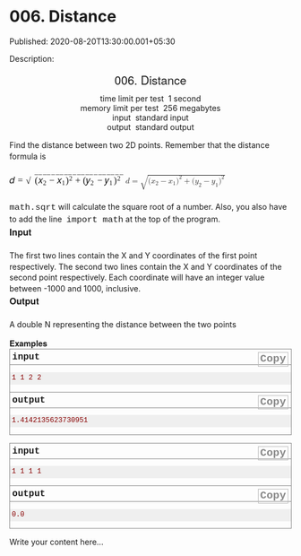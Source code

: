 # 006. Distance

Published: 2020-08-20T13:30:00.001+05:30

Description: 
      <div dir="ltr" style="text-align: left;" trbidi="on">
      <div class="header" style="margin: 0px 0px 1em; padding: 0px; text-align: center;">
      <div class="title" style="font-family: &quot;Helvetica Neue&quot;, Helvetica,
      Arial, sans-serif; font-size: 21px; margin: 0px 0px 0.5em; padding: 0px;">
      006. Distance</div>
      <div class="time-limit" style="margin: 0px auto; padding: 0px;">
      <div class="property-title" style="display: inline; margin: 0px; padding: 0px 4px 0px
      0px;">
      time limit per test</div>
      1 second</div>
      <div class="memory-limit" style="margin: 0px auto; padding: 0px;">
      <div class="property-title" style="display: inline; margin: 0px; padding: 0px 4px 0px
      0px;">
      memory limit per test</div>
      256 megabytes</div>
      <div class="input-file" style="margin: 0px auto; padding: 0px;">
      <div class="property-title" style="display: inline; margin: 0px; padding: 0px 4px 0px
      0px;">
      input</div>
      standard input</div>
      <div class="output-file" style="margin: 0px auto; padding: 0px;">
      <div class="property-title" style="display: inline; margin: 0px; padding: 0px 4px 0px
      0px;">
      output</div>
      standard output</div>
      </div>
      <div style="margin: 0px; padding: 0px;">
      <div style="font-size: 1em; line-height: 1.4em; margin-bottom: 1em !important; padding:
      0px;">
      Find the distance between two 2D points. Remember that the distance formula is<span
      class="Apple-converted-space">&nbsp;</span></div>
      <div style="font-size: 1em; line-height: 1.4em; margin-top: 1.5em; padding: 0px;">
      <span class="MathJax_Preview" style="color: inherit;"></span><span
      class="MathJax" data-mathml="&lt;math
      xmlns=&quot;http://www.w3.org/1998/Math/MathML&quot;&gt;&lt;mi&gt;d&lt;/mi&gt;&lt;mo&gt;=&lt;/mo&gt;&lt;msqrt&gt;&lt;mo
      stretchy=&quot;false&quot;&gt;(&lt;/mo&gt;&lt;msub&gt;&lt;mi&gt;x&lt;/mi&gt;&lt;mrow
      class=&quot;MJX-TeXAtom-ORD&quot;&gt;&lt;mn&gt;2&lt;/mn&gt;&lt;/mrow&gt;&lt;/msub&gt;&lt;mo&gt;&amp;#x2212;&lt;/mo&gt;&lt;msub&gt;&lt;mi&gt;x&lt;/mi&gt;&lt;mrow
      class=&quot;MJX-TeXAtom-ORD&quot;&gt;&lt;mn&gt;1&lt;/mn&gt;&lt;/mrow&gt;&lt;/msub&gt;&lt;msup&gt;&lt;mo
      stretchy=&quot;false&quot;&gt;)&lt;/mo&gt;&lt;mn&gt;2&lt;/mn&gt;&lt;/msup&gt;&lt;mo&gt;+&lt;/mo&gt;&lt;mo
      stretchy=&quot;false&quot;&gt;(&lt;/mo&gt;&lt;msub&gt;&lt;mi&gt;y&lt;/mi&gt;&lt;mrow
      class=&quot;MJX-TeXAtom-ORD&quot;&gt;&lt;mn&gt;2&lt;/mn&gt;&lt;/mrow&gt;&lt;/msub&gt;&lt;mo&gt;&amp;#x2212;&lt;/mo&gt;&lt;msub&gt;&lt;mi&gt;y&lt;/mi&gt;&lt;mrow
      class=&quot;MJX-TeXAtom-ORD&quot;&gt;&lt;mn&gt;1&lt;/mn&gt;&lt;/mrow&gt;&lt;/msub&gt;&lt;msup&gt;&lt;mo
      stretchy=&quot;false&quot;&gt;)&lt;/mo&gt;&lt;mn&gt;2&lt;/mn&gt;&lt;/msup&gt;&lt;/msqrt&gt;&lt;/math&gt;"
      id="MathJax-Element-1-Frame" role="presentation" style="border: 0px; direction: ltr; display:
      inline; float: none; font-size: 14px; line-height: normal; margin: 0px; max-height: none;
      max-width: none; min-height: 0px; min-width: 0px; overflow-wrap: normal; padding: 0px;
      position: relative; white-space: nowrap; word-spacing: normal;" tabindex="0"><nobr
      aria-hidden="true" style="border: 0px; line-height: normal; margin: 0px; max-height: 5000em;
      max-width: 5000em; min-height: 0px; min-width: 0px; padding: 0px; transition: none 0s ease 0s;
      vertical-align: 0px;"><span class="math" id="MathJax-Span-1" style="border: 0px;
      box-sizing: content-box; display: inline-block; line-height: normal; margin: 0px; padding:
      0px; position: static; transition: none 0s ease 0s; vertical-align: 0px; width:
      14.824em;"><span style="border: 0px; box-sizing: content-box; display: inline-block;
      font-size: 16.8px; height: 0px; line-height: normal; margin: 0px; padding: 0px; position:
      relative; transition: none 0s ease 0s; vertical-align: 0px; width: 12.324em;"><span
      style="border: 0px; box-sizing: content-box; clip: rect(1.491em, 1012.32em, 3.039em,
      -999.997em); left: 0em; line-height: normal; margin: 0px; padding: 0px; position: absolute;
      top: -2.557em; transition: none 0s ease 0s; vertical-align: 0px;"><span class="mrow"
      id="MathJax-Span-2" style="border: 0px; box-sizing: content-box; display: inline; line-height:
      normal; margin: 0px; padding: 0px; position: static; transition: none 0s ease 0s;
      vertical-align: 0px;"><span class="mi" id="MathJax-Span-3" style="border: 0px;
      box-sizing: content-box; display: inline; font-family: STIXGeneral-Italic; line-height:
      normal; margin: 0px; padding: 0px; position: static; transition: none 0s ease 0s;
      vertical-align: 0px;">𝑑</span><span class="mo" id="MathJax-Span-4" style="border:
      0px; box-sizing: content-box; display: inline; font-family: STIXGeneral-Regular; line-height:
      normal; margin: 0px; padding: 0px 0px 0px 0.301em; position: static; transition: none 0s ease
      0s; vertical-align: 0px;">=</span><span class="msqrt" id="MathJax-Span-5"
      style="border: 0px; box-sizing: content-box; display: inline; line-height: normal; margin:
      0px; padding: 0px 0px 0px 0.301em; position: static; transition: none 0s ease 0s;
      vertical-align: 0px;"><span style="border: 0px; box-sizing: content-box; display:
      inline-block; height: 0px; line-height: normal; margin: 0px; padding: 0px; position: relative;
      transition: none 0s ease 0s; vertical-align: 0px; width: 10.479em;"><span style="border:
      0px; box-sizing: content-box; clip: rect(3.039em, 1009.53em, 4.348em, -999.997em); left:
      0.955em; line-height: normal; margin: 0px; padding: 0px; position: absolute; top: -3.985em;
      transition: none 0s ease 0s; vertical-align: 0px;"><span class="mrow"
      id="MathJax-Span-6" style="border: 0px; box-sizing: content-box; display: inline; line-height:
      normal; margin: 0px; padding: 0px; position: static; transition: none 0s ease 0s;
      vertical-align: 0px;"><span class="mo" id="MathJax-Span-7" style="border: 0px;
      box-sizing: content-box; display: inline; font-family: STIXGeneral-Regular; line-height:
      normal; margin: 0px; padding: 0px; position: static; transition: none 0s ease 0s;
      vertical-align: 0px;">(</span><span class="msubsup" id="MathJax-Span-8"
      style="border: 0px; box-sizing: content-box; display: inline; line-height: normal; margin:
      0px; padding: 0px; position: static; transition: none 0s ease 0s; vertical-align:
      0px;"><span style="border: 0px; box-sizing: content-box; display: inline-block; height:
      0px; line-height: normal; margin: 0px; padding: 0px; position: relative; transition: none 0s
      ease 0s; vertical-align: 0px; width: 0.955em;"><span style="border: 0px; box-sizing:
      content-box; clip: rect(3.396em, 1000.54em, 4.17em, -999.997em); left: 0em; line-height:
      normal; margin: 0px; padding: 0px; position: absolute; top: -3.985em; transition: none 0s ease
      0s; vertical-align: 0px;"><span class="mi" id="MathJax-Span-9" style="border: 0px;
      box-sizing: content-box; display: inline; font-family: STIXGeneral-Italic; line-height:
      normal; margin: 0px; padding: 0px; position: static; transition: none 0s ease 0s;
      vertical-align: 0px;">𝑥</span><span style="border: 0px; box-sizing: content-box;
      display: inline-block; height: 3.991em; line-height: normal; margin: 0px; padding: 0px;
      position: static; transition: none 0s ease 0s; vertical-align: 0px; width:
      0px;"></span></span><span style="border: 0px; box-sizing: content-box; left:
      0.539em; line-height: normal; margin: 0px; padding: 0px; position: absolute; top: -3.807em;
      transition: none 0s ease 0s; vertical-align: 0px;"><span class="texatom"
      id="MathJax-Span-10" style="border: 0px; box-sizing: content-box; display: inline;
      line-height: normal; margin: 0px; padding: 0px; position: static; transition: none 0s ease 0s;
      vertical-align: 0px;"><span class="mrow" id="MathJax-Span-11" style="border: 0px;
      box-sizing: content-box; display: inline; line-height: normal; margin: 0px; padding: 0px;
      position: static; transition: none 0s ease 0s; vertical-align: 0px;"><span class="mn"
      id="MathJax-Span-12" style="border: 0px; box-sizing: content-box; display: inline;
      font-family: STIXGeneral-Regular; font-size: 11.8776px; line-height: normal; margin: 0px;
      padding: 0px; position: static; transition: none 0s ease 0s; vertical-align:
      0px;">2</span></span></span><span style="border: 0px; box-sizing:
      content-box; display: inline-block; height: 3.991em; line-height: normal; margin: 0px;
      padding: 0px; position: static; transition: none 0s ease 0s; vertical-align: 0px; width:
      0px;"></span></span></span></span><span class="mo"
      id="MathJax-Span-13" style="border: 0px; box-sizing: content-box; display: inline;
      font-family: STIXGeneral-Regular; line-height: normal; margin: 0px; padding: 0px 0px 0px
      0.241em; position: static; transition: none 0s ease 0s; vertical-align:
      0px;">−</span><span class="msubsup" id="MathJax-Span-14" style="border: 0px;
      box-sizing: content-box; display: inline; line-height: normal; margin: 0px; padding: 0px 0px
      0px 0.241em; position: static; transition: none 0s ease 0s; vertical-align: 0px;"><span
      style="border: 0px; box-sizing: content-box; display: inline-block; height: 0px; line-height:
      normal; margin: 0px; padding: 0px; position: relative; transition: none 0s ease 0s;
      vertical-align: 0px; width: 0.955em;"><span style="border: 0px; box-sizing: content-box;
      clip: rect(3.396em, 1000.54em, 4.17em, -999.997em); left: 0em; line-height: normal; margin:
      0px; padding: 0px; position: absolute; top: -3.985em; transition: none 0s ease 0s;
      vertical-align: 0px;"><span class="mi" id="MathJax-Span-15" style="border: 0px;
      box-sizing: content-box; display: inline; font-family: STIXGeneral-Italic; line-height:
      normal; margin: 0px; padding: 0px; position: static; transition: none 0s ease 0s;
      vertical-align: 0px;">𝑥</span><span style="border: 0px; box-sizing: content-box;
      display: inline-block; height: 3.991em; line-height: normal; margin: 0px; padding: 0px;
      position: static; transition: none 0s ease 0s; vertical-align: 0px; width:
      0px;"></span></span><span style="border: 0px; box-sizing: content-box; left:
      0.539em; line-height: normal; margin: 0px; padding: 0px; position: absolute; top: -3.807em;
      transition: none 0s ease 0s; vertical-align: 0px;"><span class="texatom"
      id="MathJax-Span-16" style="border: 0px; box-sizing: content-box; display: inline;
      line-height: normal; margin: 0px; padding: 0px; position: static; transition: none 0s ease 0s;
      vertical-align: 0px;"><span class="mrow" id="MathJax-Span-17" style="border: 0px;
      box-sizing: content-box; display: inline; line-height: normal; margin: 0px; padding: 0px;
      position: static; transition: none 0s ease 0s; vertical-align: 0px;"><span class="mn"
      id="MathJax-Span-18" style="border: 0px; box-sizing: content-box; display: inline;
      font-family: STIXGeneral-Regular; font-size: 11.8776px; line-height: normal; margin: 0px;
      padding: 0px; position: static; transition: none 0s ease 0s; vertical-align:
      0px;">1</span></span></span><span style="border: 0px; box-sizing:
      content-box; display: inline-block; height: 3.991em; line-height: normal; margin: 0px;
      padding: 0px; position: static; transition: none 0s ease 0s; vertical-align: 0px; width:
      0px;"></span></span></span></span><span class="msubsup"
      id="MathJax-Span-19" style="border: 0px; box-sizing: content-box; display: inline;
      line-height: normal; margin: 0px; padding: 0px; position: static; transition: none 0s ease 0s;
      vertical-align: 0px;"><span style="border: 0px; box-sizing: content-box; display:
      inline-block; height: 0px; line-height: normal; margin: 0px; padding: 0px; position: relative;
      transition: none 0s ease 0s; vertical-align: 0px; width: 0.777em;"><span style="border:
      0px; box-sizing: content-box; clip: rect(3.158em, 1000.3em, 4.348em, -999.997em); left: 0em;
      line-height: normal; margin: 0px; padding: 0px; position: absolute; top: -3.985em; transition:
      none 0s ease 0s; vertical-align: 0px;"><span class="mo" id="MathJax-Span-20"
      style="border: 0px; box-sizing: content-box; display: inline; font-family:
      STIXGeneral-Regular; line-height: normal; margin: 0px; padding: 0px; position: static;
      transition: none 0s ease 0s; vertical-align: 0px;">)</span><span style="border:
      0px; box-sizing: content-box; display: inline-block; height: 3.991em; line-height: normal;
      margin: 0px; padding: 0px; position: static; transition: none 0s ease 0s; vertical-align: 0px;
      width: 0px;"></span></span><span style="border: 0px; box-sizing:
      content-box; left: 0.36em; line-height: normal; margin: 0px; padding: 0px; position: absolute;
      top: -4.283em; transition: none 0s ease 0s; vertical-align: 0px;"><span class="mn"
      id="MathJax-Span-21" style="border: 0px; box-sizing: content-box; display: inline;
      font-family: STIXGeneral-Regular; font-size: 11.8776px; line-height: normal; margin: 0px;
      padding: 0px; position: static; transition: none 0s ease 0s; vertical-align:
      0px;">2</span><span style="border: 0px; box-sizing: content-box; display:
      inline-block; height: 3.991em; line-height: normal; margin: 0px; padding: 0px; position:
      static; transition: none 0s ease 0s; vertical-align: 0px; width:
      0px;"></span></span></span></span><span class="mo"
      id="MathJax-Span-22" style="border: 0px; box-sizing: content-box; display: inline;
      font-family: STIXGeneral-Regular; line-height: normal; margin: 0px; padding: 0px 0px 0px
      0.241em; position: static; transition: none 0s ease 0s; vertical-align:
      0px;">+</span><span class="mo" id="MathJax-Span-23" style="border: 0px;
      box-sizing: content-box; display: inline; font-family: STIXGeneral-Regular; line-height:
      normal; margin: 0px; padding: 0px 0px 0px 0.241em; position: static; transition: none 0s ease
      0s; vertical-align: 0px;">(</span><span class="msubsup" id="MathJax-Span-24"
      style="border: 0px; box-sizing: content-box; display: inline; line-height: normal; margin:
      0px; padding: 0px; position: static; transition: none 0s ease 0s; vertical-align:
      0px;"><span style="border: 0px; box-sizing: content-box; display: inline-block; height:
      0px; line-height: normal; margin: 0px; padding: 0px; position: relative; transition: none 0s
      ease 0s; vertical-align: 0px; width: 0.955em;"><span style="border: 0px; box-sizing:
      content-box; clip: rect(3.396em, 1000.48em, 4.348em, -999.997em); left: 0em; line-height:
      normal; margin: 0px; padding: 0px; position: absolute; top: -3.985em; transition: none 0s ease
      0s; vertical-align: 0px;"><span class="mi" id="MathJax-Span-25" style="border: 0px;
      box-sizing: content-box; display: inline; font-family: STIXGeneral-Italic; line-height:
      normal; margin: 0px; padding: 0px; position: static; transition: none 0s ease 0s;
      vertical-align: 0px;">𝑦</span><span style="border: 0px; box-sizing: content-box;
      display: inline-block; height: 3.991em; line-height: normal; margin: 0px; padding: 0px;
      position: static; transition: none 0s ease 0s; vertical-align: 0px; width:
      0px;"></span></span><span style="border: 0px; box-sizing: content-box; left:
      0.479em; line-height: normal; margin: 0px; padding: 0px; position: absolute; top: -3.807em;
      transition: none 0s ease 0s; vertical-align: 0px;"><span class="texatom"
      id="MathJax-Span-26" style="border: 0px; box-sizing: content-box; display: inline;
      line-height: normal; margin: 0px; padding: 0px; position: static; transition: none 0s ease 0s;
      vertical-align: 0px;"><span class="mrow" id="MathJax-Span-27" style="border: 0px;
      box-sizing: content-box; display: inline; line-height: normal; margin: 0px; padding: 0px;
      position: static; transition: none 0s ease 0s; vertical-align: 0px;"><span class="mn"
      id="MathJax-Span-28" style="border: 0px; box-sizing: content-box; display: inline;
      font-family: STIXGeneral-Regular; font-size: 11.8776px; line-height: normal; margin: 0px;
      padding: 0px; position: static; transition: none 0s ease 0s; vertical-align:
      0px;">2</span></span></span><span style="border: 0px; box-sizing:
      content-box; display: inline-block; height: 3.991em; line-height: normal; margin: 0px;
      padding: 0px; position: static; transition: none 0s ease 0s; vertical-align: 0px; width:
      0px;"></span></span></span></span><span class="mo"
      id="MathJax-Span-29" style="border: 0px; box-sizing: content-box; display: inline;
      font-family: STIXGeneral-Regular; line-height: normal; margin: 0px; padding: 0px 0px 0px
      0.241em; position: static; transition: none 0s ease 0s; vertical-align:
      0px;">−</span><span class="msubsup" id="MathJax-Span-30" style="border: 0px;
      box-sizing: content-box; display: inline; line-height: normal; margin: 0px; padding: 0px 0px
      0px 0.241em; position: static; transition: none 0s ease 0s; vertical-align: 0px;"><span
      style="border: 0px; box-sizing: content-box; display: inline-block; height: 0px; line-height:
      normal; margin: 0px; padding: 0px; position: relative; transition: none 0s ease 0s;
      vertical-align: 0px; width: 0.955em;"><span style="border: 0px; box-sizing: content-box;
      clip: rect(3.396em, 1000.48em, 4.348em, -999.997em); left: 0em; line-height: normal; margin:
      0px; padding: 0px; position: absolute; top: -3.985em; transition: none 0s ease 0s;
      vertical-align: 0px;"><span class="mi" id="MathJax-Span-31" style="border: 0px;
      box-sizing: content-box; display: inline; font-family: STIXGeneral-Italic; line-height:
      normal; margin: 0px; padding: 0px; position: static; transition: none 0s ease 0s;
      vertical-align: 0px;">𝑦</span><span style="border: 0px; box-sizing: content-box;
      display: inline-block; height: 3.991em; line-height: normal; margin: 0px; padding: 0px;
      position: static; transition: none 0s ease 0s; vertical-align: 0px; width:
      0px;"></span></span><span style="border: 0px; box-sizing: content-box; left:
      0.479em; line-height: normal; margin: 0px; padding: 0px; position: absolute; top: -3.807em;
      transition: none 0s ease 0s; vertical-align: 0px;"><span class="texatom"
      id="MathJax-Span-32" style="border: 0px; box-sizing: content-box; display: inline;
      line-height: normal; margin: 0px; padding: 0px; position: static; transition: none 0s ease 0s;
      vertical-align: 0px;"><span class="mrow" id="MathJax-Span-33" style="border: 0px;
      box-sizing: content-box; display: inline; line-height: normal; margin: 0px; padding: 0px;
      position: static; transition: none 0s ease 0s; vertical-align: 0px;"><span class="mn"
      id="MathJax-Span-34" style="border: 0px; box-sizing: content-box; display: inline;
      font-family: STIXGeneral-Regular; font-size: 11.8776px; line-height: normal; margin: 0px;
      padding: 0px; position: static; transition: none 0s ease 0s; vertical-align:
      0px;">1</span></span></span><span style="border: 0px; box-sizing:
      content-box; display: inline-block; height: 3.991em; line-height: normal; margin: 0px;
      padding: 0px; position: static; transition: none 0s ease 0s; vertical-align: 0px; width:
      0px;"></span></span></span></span><span class="msubsup"
      id="MathJax-Span-35" style="border: 0px; box-sizing: content-box; display: inline;
      line-height: normal; margin: 0px; padding: 0px; position: static; transition: none 0s ease 0s;
      vertical-align: 0px;"><span style="border: 0px; box-sizing: content-box; display:
      inline-block; height: 0px; line-height: normal; margin: 0px; padding: 0px; position: relative;
      transition: none 0s ease 0s; vertical-align: 0px; width: 0.777em;"><span style="border:
      0px; box-sizing: content-box; clip: rect(3.158em, 1000.3em, 4.348em, -999.997em); left: 0em;
      line-height: normal; margin: 0px; padding: 0px; position: absolute; top: -3.985em; transition:
      none 0s ease 0s; vertical-align: 0px;"><span class="mo" id="MathJax-Span-36"
      style="border: 0px; box-sizing: content-box; display: inline; font-family:
      STIXGeneral-Regular; line-height: normal; margin: 0px; padding: 0px; position: static;
      transition: none 0s ease 0s; vertical-align: 0px;">)</span><span style="border:
      0px; box-sizing: content-box; display: inline-block; height: 3.991em; line-height: normal;
      margin: 0px; padding: 0px; position: static; transition: none 0s ease 0s; vertical-align: 0px;
      width: 0px;"></span></span><span style="border: 0px; box-sizing:
      content-box; left: 0.36em; line-height: normal; margin: 0px; padding: 0px; position: absolute;
      top: -4.283em; transition: none 0s ease 0s; vertical-align: 0px;"><span class="mn"
      id="MathJax-Span-37" style="border: 0px; box-sizing: content-box; display: inline;
      font-family: STIXGeneral-Regular; font-size: 11.8776px; line-height: normal; margin: 0px;
      padding: 0px; position: static; transition: none 0s ease 0s; vertical-align:
      0px;">2</span><span style="border: 0px; box-sizing: content-box; display:
      inline-block; height: 3.991em; line-height: normal; margin: 0px; padding: 0px; position:
      static; transition: none 0s ease 0s; vertical-align: 0px; width:
      0px;"></span></span></span></span></span><span
      style="border: 0px; box-sizing: content-box; display: inline-block; height: 3.991em;
      line-height: normal; margin: 0px; padding: 0px; position: static; transition: none 0s ease 0s;
      vertical-align: 0px; width: 0px;"></span></span><span style="border: 0px;
      box-sizing: content-box; clip: rect(2.979em, 1009.53em, 3.396em, -999.997em); left: 0.955em;
      line-height: normal; margin: 0px; padding: 0px; position: absolute; top: -4.104em; transition:
      none 0s ease 0s; vertical-align: 0px;"><span style="border: 0px; box-sizing:
      content-box; display: inline-block; height: 0px; line-height: normal; margin: 0px; padding:
      0px; position: relative; transition: none 0s ease 0s; vertical-align: 0px; width:
      9.527em;"><span style="border: 0px; box-sizing: content-box; font-family:
      STIXGeneral-Regular; left: 0em; line-height: normal; margin: 0px; padding: 0px; position:
      absolute; top: -3.985em; transition: none 0s ease 0s; vertical-align: 0px;">‾<span
      style="border: 0px; box-sizing: content-box; display: inline-block; height: 3.991em;
      line-height: normal; margin: 0px; padding: 0px; position: static; transition: none 0s ease 0s;
      vertical-align: 0px; width: 0px;"></span></span><span style="border: 0px;
      box-sizing: content-box; font-family: STIXGeneral-Regular; left: 9.051em; line-height: normal;
      margin: 0px; padding: 0px; position: absolute; top: -3.985em; transition: none 0s ease 0s;
      vertical-align: 0px;">‾<span style="border: 0px; box-sizing: content-box; display:
      inline-block; height: 3.991em; line-height: normal; margin: 0px; padding: 0px; position:
      static; transition: none 0s ease 0s; vertical-align: 0px; width:
      0px;"></span></span><span style="border: 0px; box-sizing: content-box;
      font-family: STIXGeneral-Regular; left: 0.42em; line-height: normal; margin: 0px; padding:
      0px; position: absolute; top: -3.985em; transition: none 0s ease 0s; vertical-align:
      0px;">‾<span style="border: 0px; box-sizing: content-box; display: inline-block; height:
      3.991em; line-height: normal; margin: 0px; padding: 0px; position: static; transition: none 0s
      ease 0s; vertical-align: 0px; width: 0px;"></span></span><span
      style="border: 0px; box-sizing: content-box; font-family: STIXGeneral-Regular; left: 0.896em;
      line-height: normal; margin: 0px; padding: 0px; position: absolute; top: -3.985em; transition:
      none 0s ease 0s; vertical-align: 0px;">‾<span style="border: 0px; box-sizing:
      content-box; display: inline-block; height: 3.991em; line-height: normal; margin: 0px;
      padding: 0px; position: static; transition: none 0s ease 0s; vertical-align: 0px; width:
      0px;"></span></span><span style="border: 0px; box-sizing: content-box;
      font-family: STIXGeneral-Regular; left: 1.313em; line-height: normal; margin: 0px; padding:
      0px; position: absolute; top: -3.985em; transition: none 0s ease 0s; vertical-align:
      0px;">‾<span style="border: 0px; box-sizing: content-box; display: inline-block; height:
      3.991em; line-height: normal; margin: 0px; padding: 0px; position: static; transition: none 0s
      ease 0s; vertical-align: 0px; width: 0px;"></span></span><span
      style="border: 0px; box-sizing: content-box; font-family: STIXGeneral-Regular; left: 1.789em;
      line-height: normal; margin: 0px; padding: 0px; position: absolute; top: -3.985em; transition:
      none 0s ease 0s; vertical-align: 0px;">‾<span style="border: 0px; box-sizing:
      content-box; display: inline-block; height: 3.991em; line-height: normal; margin: 0px;
      padding: 0px; position: static; transition: none 0s ease 0s; vertical-align: 0px; width:
      0px;"></span></span><span style="border: 0px; box-sizing: content-box;
      font-family: STIXGeneral-Regular; left: 2.265em; line-height: normal; margin: 0px; padding:
      0px; position: absolute; top: -3.985em; transition: none 0s ease 0s; vertical-align:
      0px;">‾<span style="border: 0px; box-sizing: content-box; display: inline-block; height:
      3.991em; line-height: normal; margin: 0px; padding: 0px; position: static; transition: none 0s
      ease 0s; vertical-align: 0px; width: 0px;"></span></span><span
      style="border: 0px; box-sizing: content-box; font-family: STIXGeneral-Regular; left: 2.682em;
      line-height: normal; margin: 0px; padding: 0px; position: absolute; top: -3.985em; transition:
      none 0s ease 0s; vertical-align: 0px;">‾<span style="border: 0px; box-sizing:
      content-box; display: inline-block; height: 3.991em; line-height: normal; margin: 0px;
      padding: 0px; position: static; transition: none 0s ease 0s; vertical-align: 0px; width:
      0px;"></span></span><span style="border: 0px; box-sizing: content-box;
      font-family: STIXGeneral-Regular; left: 3.158em; line-height: normal; margin: 0px; padding:
      0px; position: absolute; top: -3.985em; transition: none 0s ease 0s; vertical-align:
      0px;">‾<span style="border: 0px; box-sizing: content-box; display: inline-block; height:
      3.991em; line-height: normal; margin: 0px; padding: 0px; position: static; transition: none 0s
      ease 0s; vertical-align: 0px; width: 0px;"></span></span><span
      style="border: 0px; box-sizing: content-box; font-family: STIXGeneral-Regular; left: 3.574em;
      line-height: normal; margin: 0px; padding: 0px; position: absolute; top: -3.985em; transition:
      none 0s ease 0s; vertical-align: 0px;">‾<span style="border: 0px; box-sizing:
      content-box; display: inline-block; height: 3.991em; line-height: normal; margin: 0px;
      padding: 0px; position: static; transition: none 0s ease 0s; vertical-align: 0px; width:
      0px;"></span></span><span style="border: 0px; box-sizing: content-box;
      font-family: STIXGeneral-Regular; left: 4.051em; line-height: normal; margin: 0px; padding:
      0px; position: absolute; top: -3.985em; transition: none 0s ease 0s; vertical-align:
      0px;">‾<span style="border: 0px; box-sizing: content-box; display: inline-block; height:
      3.991em; line-height: normal; margin: 0px; padding: 0px; position: static; transition: none 0s
      ease 0s; vertical-align: 0px; width: 0px;"></span></span><span
      style="border: 0px; box-sizing: content-box; font-family: STIXGeneral-Regular; left: 4.527em;
      line-height: normal; margin: 0px; padding: 0px; position: absolute; top: -3.985em; transition:
      none 0s ease 0s; vertical-align: 0px;">‾<span style="border: 0px; box-sizing:
      content-box; display: inline-block; height: 3.991em; line-height: normal; margin: 0px;
      padding: 0px; position: static; transition: none 0s ease 0s; vertical-align: 0px; width:
      0px;"></span></span><span style="border: 0px; box-sizing: content-box;
      font-family: STIXGeneral-Regular; left: 4.943em; line-height: normal; margin: 0px; padding:
      0px; position: absolute; top: -3.985em; transition: none 0s ease 0s; vertical-align:
      0px;">‾<span style="border: 0px; box-sizing: content-box; display: inline-block; height:
      3.991em; line-height: normal; margin: 0px; padding: 0px; position: static; transition: none 0s
      ease 0s; vertical-align: 0px; width: 0px;"></span></span><span
      style="border: 0px; box-sizing: content-box; font-family: STIXGeneral-Regular; left: 5.42em;
      line-height: normal; margin: 0px; padding: 0px; position: absolute; top: -3.985em; transition:
      none 0s ease 0s; vertical-align: 0px;">‾<span style="border: 0px; box-sizing:
      content-box; display: inline-block; height: 3.991em; line-height: normal; margin: 0px;
      padding: 0px; position: static; transition: none 0s ease 0s; vertical-align: 0px; width:
      0px;"></span></span><span style="border: 0px; box-sizing: content-box;
      font-family: STIXGeneral-Regular; left: 5.836em; line-height: normal; margin: 0px; padding:
      0px; position: absolute; top: -3.985em; transition: none 0s ease 0s; vertical-align:
      0px;">‾<span style="border: 0px; box-sizing: content-box; display: inline-block; height:
      3.991em; line-height: normal; margin: 0px; padding: 0px; position: static; transition: none 0s
      ease 0s; vertical-align: 0px; width: 0px;"></span></span><span
      style="border: 0px; box-sizing: content-box; font-family: STIXGeneral-Regular; left: 6.313em;
      line-height: normal; margin: 0px; padding: 0px; position: absolute; top: -3.985em; transition:
      none 0s ease 0s; vertical-align: 0px;">‾<span style="border: 0px; box-sizing:
      content-box; display: inline-block; height: 3.991em; line-height: normal; margin: 0px;
      padding: 0px; position: static; transition: none 0s ease 0s; vertical-align: 0px; width:
      0px;"></span></span><span style="border: 0px; box-sizing: content-box;
      font-family: STIXGeneral-Regular; left: 6.789em; line-height: normal; margin: 0px; padding:
      0px; position: absolute; top: -3.985em; transition: none 0s ease 0s; vertical-align:
      0px;">‾<span style="border: 0px; box-sizing: content-box; display: inline-block; height:
      3.991em; line-height: normal; margin: 0px; padding: 0px; position: static; transition: none 0s
      ease 0s; vertical-align: 0px; width: 0px;"></span></span><span
      style="border: 0px; box-sizing: content-box; font-family: STIXGeneral-Regular; left: 7.205em;
      line-height: normal; margin: 0px; padding: 0px; position: absolute; top: -3.985em; transition:
      none 0s ease 0s; vertical-align: 0px;">‾<span style="border: 0px; box-sizing:
      content-box; display: inline-block; height: 3.991em; line-height: normal; margin: 0px;
      padding: 0px; position: static; transition: none 0s ease 0s; vertical-align: 0px; width:
      0px;"></span></span><span style="border: 0px; box-sizing: content-box;
      font-family: STIXGeneral-Regular; left: 7.682em; line-height: normal; margin: 0px; padding:
      0px; position: absolute; top: -3.985em; transition: none 0s ease 0s; vertical-align:
      0px;">‾<span style="border: 0px; box-sizing: content-box; display: inline-block; height:
      3.991em; line-height: normal; margin: 0px; padding: 0px; position: static; transition: none 0s
      ease 0s; vertical-align: 0px; width: 0px;"></span></span><span
      style="border: 0px; box-sizing: content-box; font-family: STIXGeneral-Regular; left: 8.098em;
      line-height: normal; margin: 0px; padding: 0px; position: absolute; top: -3.985em; transition:
      none 0s ease 0s; vertical-align: 0px;">‾<span style="border: 0px; box-sizing:
      content-box; display: inline-block; height: 3.991em; line-height: normal; margin: 0px;
      padding: 0px; position: static; transition: none 0s ease 0s; vertical-align: 0px; width:
      0px;"></span></span><span style="border: 0px; box-sizing: content-box;
      font-family: STIXGeneral-Regular; left: 8.574em; line-height: normal; margin: 0px; padding:
      0px; position: absolute; top: -3.985em; transition: none 0s ease 0s; vertical-align:
      0px;">‾<span style="border: 0px; box-sizing: content-box; display: inline-block; height:
      3.991em; line-height: normal; margin: 0px; padding: 0px; position: static; transition: none 0s
      ease 0s; vertical-align: 0px; width: 0px;"></span></span></span><span
      style="border: 0px; box-sizing: content-box; display: inline-block; height: 3.991em;
      line-height: normal; margin: 0px; padding: 0px; position: static; transition: none 0s ease 0s;
      vertical-align: 0px; width: 0px;"></span></span><span style="border: 0px;
      box-sizing: content-box; clip: rect(2.86em, 1000.96em, 4.408em, -999.997em); left: 0em;
      line-height: normal; margin: 0px; padding: 0px; position: absolute; top: -3.926em; transition:
      none 0s ease 0s; vertical-align: 0px;"><span style="border: 0px; box-sizing:
      content-box; font-family: STIXGeneral-Regular; line-height: normal; margin: 0px; padding: 0px;
      position: static; transition: none 0s ease 0s; vertical-align: 0px;">√</span><span
      style="border: 0px; box-sizing: content-box; display: inline-block; height: 3.991em;
      line-height: normal; margin: 0px; padding: 0px; position: static; transition: none 0s ease 0s;
      vertical-align: 0px; width:
      0px;"></span></span></span></span></span><span
      style="border: 0px; box-sizing: content-box; display: inline-block; height: 2.562em;
      line-height: normal; margin: 0px; padding: 0px; position: static; transition: none 0s ease 0s;
      vertical-align: 0px; width: 0px;"></span></span></span><span
      style="border-left-style: solid; border-width: 0px; box-sizing: content-box; display:
      inline-block; height: 1.646em; line-height: normal; margin: 0px; overflow: hidden; padding:
      0px; position: static; transition: none 0s ease 0s; vertical-align: -0.425em; width:
      0px;"></span></span></nobr><span class="MJX_Assistive_MathML"
      role="presentation" style="border: 0px; box-sizing: content-box; clip: rect(1px, 1px, 1px,
      1px); display: inline; height: 1px !important; left: 0px; line-height: normal; margin: 0px;
      overflow: hidden !important; padding: 0px; position: static; top: 0px; transition: none 0s
      ease 0s; user-select: none; vertical-align: 0px; width: 1px !important;"><math
      xmlns="http://www.w3.org/1998/Math/MathML"><mi>d</mi><mo>=</mo><msqrt><mo
      stretchy="false">(</mo><msub><mi>x</mi><mrow
      class="MJX-TeXAtom-ORD"><mn>2</mn></mrow></msub><mo>−</mo><msub><mi>x</mi><mrow
      class="MJX-TeXAtom-ORD"><mn>1</mn></mrow></msub><msup><mo
      stretchy="false">)</mo><mn>2</mn></msup><mo>+</mo><mo
      stretchy="false">(</mo><msub><mi>y</mi><mrow
      class="MJX-TeXAtom-ORD"><mn>2</mn></mrow></msub><mo>−</mo><msub><mi>y</mi><mrow
      class="MJX-TeXAtom-ORD"><mn>1</mn></mrow></msub><msup><mo
      stretchy="false">)</mo><mn>2</mn></msup></msqrt></math></span></span></div>
      <div style="font-size: 1em; line-height: 1.4em; margin-top: 1.5em; padding: 0px;">
      <span class="tex-font-style-tt" style="font-family: &quot;courier new&quot;,
      monospace; font-size: 15.399999618530273px;">math.sqrt</span><span
      class="Apple-converted-space">&nbsp;</span>will calculate the square root of a
      number. Also, you also have to add the line<span
      class="Apple-converted-space">&nbsp;</span><span
      class="Apple-converted-space">&nbsp;</span><span class="tex-font-style-tt"
      style="font-family: &quot;courier new&quot;, monospace; font-size:
      15.399999618530273px;">import math</span><span
      class="Apple-converted-space">&nbsp;</span>at the top of the program.</div>
      </div>
      <div class="input-specification" style="margin: 0px; padding: 0px;">
      <div class="section-title" style="font-family: &quot;Helvetica Neue&quot;,
      Helvetica, Arial, sans-serif; font-size: 16.100000381469727px; font-weight: bold; margin: 0px;
      padding: 0px;">
      Input</div>
      <div style="font-size: 1em; line-height: 1.4em; margin-top: 1.5em; padding: 0px;">
      The first two lines contain the X and Y coordinates of the first point respectively. The
      second two lines contain the X and Y coordinates of the second point respectively. Each
      coordinate will have an integer value between -1000 and 1000, inclusive.</div>
      </div>
      <div class="output-specification" style="margin: 0px 0px 1em; padding: 0px;">
      <div class="section-title" style="font-family: &quot;Helvetica Neue&quot;,
      Helvetica, Arial, sans-serif; font-size: 16.100000381469727px; font-weight: bold; margin: 0px;
      padding: 0px;">
      Output</div>
      <div style="font-size: 1em; line-height: 1.4em; margin-top: 1.5em; padding: 0px;">
      A double N representing the distance between the two points</div>
      </div>
      <div class="sample-tests" style="font-family: Consolas, &quot;Lucida Console&quot;,
      &quot;Andale Mono&quot;, &quot;Bitstream Vera Sans Mono&quot;,
      &quot;Courier New&quot;, Courier; font-size: 0.9em; margin: 0px; padding: 0px;">
      <div class="section-title" style="font-family: &quot;Helvetica Neue&quot;,
      Helvetica, Arial, sans-serif; font-size: 14.489999771118164px; font-weight: bold; margin: 0px;
      padding: 0px;">
      Examples</div>
      <div class="sample-test" style="margin: 0px; padding: 0px;">
      <div class="input" style="border: 1px solid rgb(136, 136, 136); margin: 0px; padding:
      0px;">
      <div class="title" style="border-bottom-color: rgb(136, 136, 136); border-bottom-style:
      solid; border-bottom-width: 1px; font-size: 1.3em; font-weight: bold; margin: 0px; padding:
      0.25em; text-transform: lowercase;">
      input<div class="input-output-copier" data-clipboard-target="#id0013881207373777238"
      id="id005225929021055822" style="border: 1px solid rgb(185, 185, 185); color: rgb(136, 136,
      136) !important; cursor: pointer; float: right; font-size: 1.2rem; line-height: 1.1rem;
      margin: 1px; padding: 3px; text-transform: none;" title="Copy">
      Copy</div>
      </div>
      <pre id="id0013881207373777238" style="background-color: #efefef; color: #880000;
      font-family: Consolas, &quot;Lucida Console&quot;, &quot;Andale Mono&quot;,
      &quot;Bitstream Vera Sans Mono&quot;, &quot;Courier New&quot;, Courier;
      font-size: 12.6px; line-height: 1.25em; overflow-wrap: break-word; padding: 0.25em;
      white-space: pre-wrap;">1
      1
      2
      2
      </pre>
      </div>
      <div class="output" style="border: 1px solid rgb(136, 136, 136); margin: 0px 0px 1em;
      padding: 0px; position: relative; top: -1px;">
      <div class="title" style="border-bottom-color: rgb(136, 136, 136); border-bottom-style:
      solid; border-bottom-width: 1px; font-size: 1.3em; font-weight: bold; margin: 0px; padding:
      0.25em; text-transform: lowercase;">
      output<div class="input-output-copier" data-clipboard-target="#id003079497463202031"
      id="id00787140440118651" style="border: 1px solid rgb(185, 185, 185); color: rgb(136, 136,
      136) !important; cursor: pointer; float: right; font-size: 1.2rem; line-height: 1.1rem;
      margin: 1px; padding: 3px; text-transform: none;" title="Copy">
      Copy</div>
      </div>
      <pre id="id003079497463202031" style="background-color: #efefef; color: #880000;
      font-family: Consolas, &quot;Lucida Console&quot;, &quot;Andale Mono&quot;,
      &quot;Bitstream Vera Sans Mono&quot;, &quot;Courier New&quot;, Courier;
      font-size: 12.6px; line-height: 1.25em; overflow-wrap: break-word; padding: 0.25em;
      white-space: pre-wrap;">1.4142135623730951
      </pre>
      </div>
      <div class="input" style="border: 1px solid rgb(136, 136, 136); margin: 0px; padding:
      0px;">
      <div class="title" style="border-bottom-color: rgb(136, 136, 136); border-bottom-style:
      solid; border-bottom-width: 1px; font-size: 1.3em; font-weight: bold; margin: 0px; padding:
      0.25em; text-transform: lowercase;">
      input<div class="input-output-copier" data-clipboard-target="#id007142858162412373"
      id="id001567491601794564" style="border: 1px solid rgb(185, 185, 185); color: rgb(136, 136,
      136) !important; cursor: pointer; float: right; font-size: 1.2rem; line-height: 1.1rem;
      margin: 1px; padding: 3px; text-transform: none;" title="Copy">
      Copy</div>
      </div>
      <pre id="id007142858162412373" style="background-color: #efefef; color: #880000;
      font-family: Consolas, &quot;Lucida Console&quot;, &quot;Andale Mono&quot;,
      &quot;Bitstream Vera Sans Mono&quot;, &quot;Courier New&quot;, Courier;
      font-size: 12.6px; line-height: 1.25em; overflow-wrap: break-word; padding: 0.25em;
      white-space: pre-wrap;">1
      1
      1
      1
      </pre>
      </div>
      <div class="output" style="border: 1px solid rgb(136, 136, 136); margin: 0px 0px 1em;
      padding: 0px; position: relative; top: -1px;">
      <div class="title" style="border-bottom-color: rgb(136, 136, 136); border-bottom-style:
      solid; border-bottom-width: 1px; font-size: 1.3em; font-weight: bold; margin: 0px; padding:
      0.25em; text-transform: lowercase;">
      output<div class="input-output-copier" data-clipboard-target="#id0015745315934968573"
      id="id0011117081651610217" style="border: 1px solid rgb(185, 185, 185); color: rgb(136, 136,
      136) !important; cursor: pointer; float: right; font-size: 1.2rem; line-height: 1.1rem;
      margin: 1px; padding: 3px; text-transform: none;" title="Copy">
      Copy</div>
      </div>
      <pre id="id0015745315934968573" style="background-color: #efefef; color: #880000;
      font-family: Consolas, &quot;Lucida Console&quot;, &quot;Andale Mono&quot;,
      &quot;Bitstream Vera Sans Mono&quot;, &quot;Courier New&quot;, Courier;
      font-size: 12.6px; line-height: 1.25em; overflow-wrap: break-word; padding: 0.25em;
      white-space: pre-wrap;">0.0</pre>
      </div>
      </div>
      </div>
      </div>
      <script
      src="https://gist.github.com/Svastikkka/eb6bc80e5af7a4f7c32aeabe67802a59.js"></script>

Write your content here...